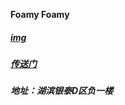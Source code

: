 __Foamy Foamy__
##### [img](http://5b0988e595225.cdn.sohucs.com/images/20180129/58c6237ebc0948c18fdeafd73c8b3467.jpeg)
##### [传送门](http://www.dianping.com/shop/97983454)
##### 地址：湖滨银泰D区负一楼
